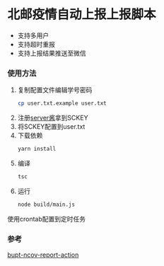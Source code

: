 # 北邮疫情自动上报上报脚本

* 支持多用户
* 支持超时重报
* 支持上报结果推送至微信

### 使用方法

1. 复制配置文件编辑学号密码
    ```bash
    cp user.txt.example user.txt
    ```
2. 注册[server酱](http://sc.ftqq.com/3.version)拿到SCKEY
3. 将SCKEY配置到user.txt
4. 下载依赖
    ```bash
    yarn install
    ```
5. 编译
    ```bash
    tsc 
    ```
6. 运行
    ```bash
    node build/main.js
    ```

使用crontab配置到定时任务

### 参考
[bupt-ncov-report-action](https://github.com/imtsuki/bupt-ncov-report-action)